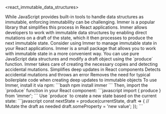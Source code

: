 <react_immutable_data_structures>
  <title>React and Immutable Data Structures</title>
  <description>
    While JavaScript provides built-in tools to handle data structures as immutable, enforcing immutability can be challenging. Immer is a popular library that simplifies this process in React applications.
  </description>
  <overview>
    <note>
      Immer allows developers to work with immutable data structures by enabling direct mutations on a draft of the state, which it then processes to produce the next immutable state.
    </note>
    <recommendation>
      <text>
        Consider using Immer to manage immutable state in your React applications.
      </text>
    </recommendation>
  </overview>
  <immer>
    <description>
      Immer is a small package that allows you to work with immutable state in a more convenient way. You can use pure JavaScript data structures and modify a draft object using the `produce` function. Immer takes care of creating the necessary copies and detecting accidental mutations.
    </description>
    <features>
      <feature>Simplifies deep updates in React components</feature>
      <feature>Detects accidental mutations and throws an error</feature>
      <feature>Removes the need for typical boilerplate code when creating deep updates to immutable objects</feature>
    </features>
    <usage>
      To use Immer, install it via npm:
      ```bash
      npm install immer
      ```
      Then, import the `produce` function in your React component:
      ```javascript
      import { produce } from 'immer';
      ```
      Use `produce` to create a new state based on the current state:
      ```javascript
      const nextState = produce(currentState, draft => {
        // Mutate the draft as needed
        draft.someProperty = 'new value';
      });
      ```
    </usage>
  </immer>
</react_immutable_data_structures>
